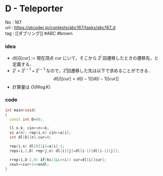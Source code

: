# D - Teleporter

No	: 167  
url	: https://atcoder.jp/contests/abc167/tasks/abc167_d  
tag	: [[ダブリング]]  #ABC #brown

### idea
- $\text{dl}[i][cur]$ := 現在頂点 $cur$ にいて，そこから $2^i$ 回遷移したときの遷移先，と定義する．
- $2^i=2^{i-1}+2^{i-1}$ なので，$2^i$回遷移した先は以下で求めることができる．
    $$\text{dl}[i][cur]=\text{dl}[i-1][\text{dl}[i-1][cur]]$$
- 計算量は $O(N \log K)$

### code
```cpp
int	main(void)
{
  const int D=60;

  ll n,k; cin>>n>>k;
  vi a(n); rep(i,n) cin>>a[i];
  int dl[D][n],cur=0;

  rep(i,n) dl[0][i]=a[i]-1;
  reps(i,1,D) rep(j,n) dl[i][j]=dl[i-1][dl[i-1][j]];

  rrep(i,D-1,0) if(k&(1LL<<i)) cur=dl[i][cur];
  cout<<cur+1<<endl;
}
```